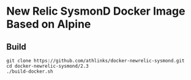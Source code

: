 # New Relic SysmonD Docker Image Based on Alpine


## Build
```
git clone https://github.com/athlinks/docker-newrelic-sysmond.git
cd docker-newrelic-sysmond/2.3
./build-docker.sh
```
